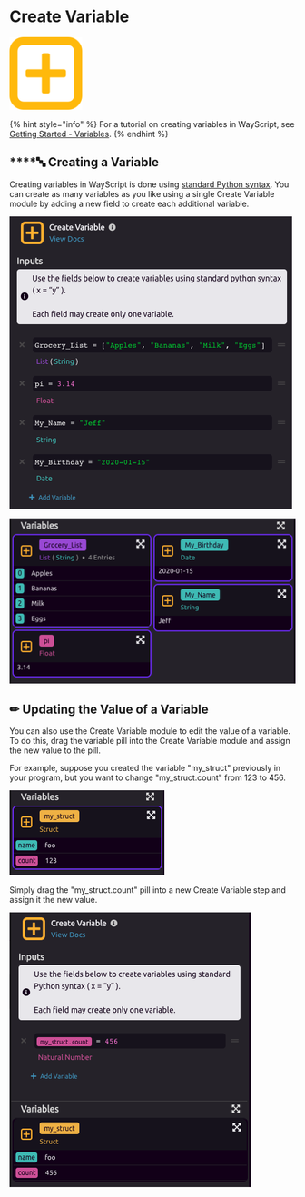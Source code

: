 # Create Variable

![Create a variable.](../../.gitbook/assets/create_var.png)

{% hint style="info" %}
For a tutorial on creating variables in WayScript, see [Getting Started - Variables](../../getting_started/variables.md).
{% endhint %}

## \*\*\*\*🔤 **Creating a Variable**

Creating variables in WayScript is done using [standard Python syntax](https://www.learnpython.org/en/Variables_and_Types). You can create as many variables as you like using a single Create Variable module by adding a new field to create each additional variable.

![Create variables by clicking &quot;+ Add Variable&quot; and assigning the variable&apos;s value to the variable&apos;s name.](../../.gitbook/assets/screen-shot-2020-01-15-at-1.27.56-pm.png)

![The type of each variable will be inferred and the variables will be created for use later in your script.](../../.gitbook/assets/screen-shot-2020-01-15-at-1.28.56-pm.png)

## ✏ Updating the Value of a Variable

You can also use the Create Variable module to edit the value of a variable. To do this, drag the variable pill into the Create Variable module and assign the new value to the pill.

For example, suppose you created the variable "my\_struct" previously in your program, but you want to change "my\_struct.count" from 123 to 456.

![](../../.gitbook/assets/screen-shot-2020-01-15-at-2.06.28-pm.png)

Simply drag the "my\_struct.count" pill into a new Create Variable step and assign it the new value.

![Updating a variable value using the Create Variable module.](../../.gitbook/assets/screen-shot-2020-01-15-at-2.08.02-pm.png)

